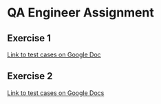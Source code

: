 # QA Engineer Assignment

## Exercise 1
[Link to test cases on Google Doc](https://docs.google.com/spreadsheets/d/1500qmNgRwmF4AayPBkuzGvvT5j3WWExa759CLlv-oQM/edit#gid=0&range=A1)

## Exercise 2
[Link to test cases on Google Docs](https://docs.google.com/spreadsheets/d/1500qmNgRwmF4AayPBkuzGvvT5j3WWExa759CLlv-oQM/edit#gid=1939356102&range=A1)
